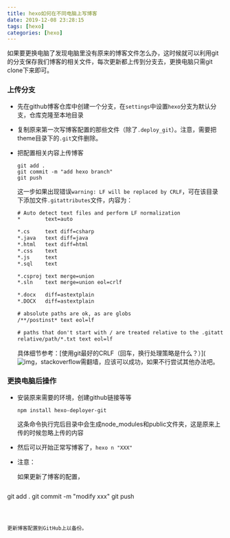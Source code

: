 ```yaml
---
title: hexo如何在不同电脑上写博客
date: 2019-12-08 23:28:15
tags: [hexo]
categories: [hexo]
---
```


如果要更换电脑了发现电脑里没有原来的博客文件怎么办，这时候就可以利用git的分支保存我们博客的相关文件，每次更新都上传到分支去，更换电脑只需git clone下来即可。

<!--more-->

###  上传分支

- 先在github博客仓库中创建一个分支，在```settings```中设置```hexo```分支为默认分支，仓库克隆至本地目录

- 复制原来第一次写博客配置的那些文件（除了```.deploy_git```）。注意，需要把theme目录下的```.git```文件删除。

- 把配置相关内容上传博客

  ```shell
  git add . 
  git commit -m "add hexo branch"
  git push
  ```

  这一步如果出现错误``` warning: LF will be replaced by CRLF ```，可在该目录下添加文件```.gitattributes```文件，内容为：

  ```txt
  # Auto detect text files and perform LF normalization
  *        text=auto
  
  *.cs     text diff=csharp
  *.java   text diff=java
  *.html   text diff=html
  *.css    text
  *.js     text
  *.sql    text
  
  *.csproj text merge=union
  *.sln    text merge=union eol=crlf
  
  *.docx   diff=astextplain
  *.DOCX   diff=astextplain
  
  # absolute paths are ok, as are globs
  /**/postinst* text eol=lf
  
  # paths that don't start with / are treated relative to the .gitattributes folder
  relative/path/*.txt text eol=lf
  ```

  具体细节参考：[使用git最好的CRLF（回车，换行处理策略是什么？）]( ![img](file:///C:\Users\cm\AppData\Roaming\Tencent\QQ\Temp\%W@GJ$ACOF(TYDYECOKVDYB.png)https://stackoverflow.com/questions/170961/whats-the-best-crlf-carriage-return-line-feed-handling-strategy-with-git )，stackoverflow需翻墙，应该可以成功，如果不行尝试其他办法吧。

  

  

###  更换电脑后操作

- 安装原来需要的环境，创建github链接等等

  ```she
  npm install hexo-deployer-git
  ```

  这条命令执行完后目录中会生成node_modules和public文件夹，这是原来上传的时候忽略上传的内容

- 然后可以开始正常写博客了，```hexo n "XXX" ```

- 注意：

  如果更新了博客的配置，

  ```shell
git add . 
  git commit -m "modify xxx"
  git push
  ```
  
  
  
  更新博客配置到GitHub上以备份。
  
  
  
  
